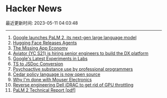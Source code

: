 # Hacker News

最近更新时间: 2023-05-11 04:03:48

--- 
1. [Google launches PaLM 2, its next-gen large language model](https://techcrunch.com/2023/05/10/google-launches-palm-2-its-next-gen-large-language-model/) 
2. [Hugging Face Releases Agents](https://huggingface.co/docs/transformers/transformers_agents) 
3. [The Missing App Economy](https://icing.space/2022/the-missing-app-economy) 
4. [Aviator (YC S21) is hiring senior engineers to build the DX platform](https://www.aviator.co/jobs) 
5. [Google&#x27;s Latest Experiments in Labs](https://labs.withgoogle.com/) 
6. [TS to JSDoc Conversion](https://github.com/sveltejs/svelte/pull/8569) 
7. [Psychoactive substance use by professional programmers](https://arxiv.org/abs/2305.01056) 
8. [Cedar policy language is now open source](https://www.cedarpolicy.com/en) 
9. [Why I&#x27;m done with Mouser Electronics](https://lcamtuf.substack.com/p/why-im-done-with-mouser-electronics) 
10. [Reverse engineering Dell iDRAC to get rid of GPU throttling](https://github.com/l4rz/reverse-engineering-dell-idrac-to-get-rid-of-gpu-throttling) 
11. [PaLM 2 Technical Report [pdf]](https://ai.google/static/documents/palm2techreport.pdf) 

